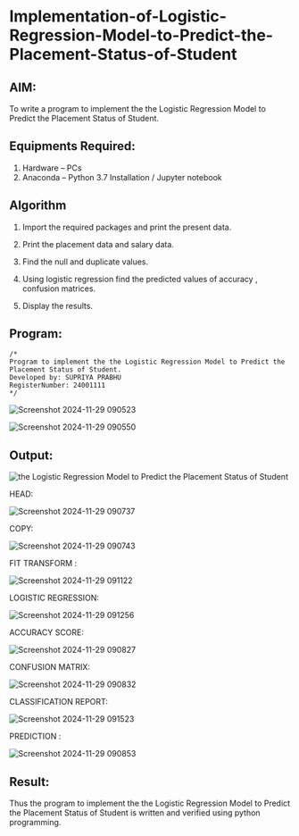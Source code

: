# Implementation-of-Logistic-Regression-Model-to-Predict-the-Placement-Status-of-Student

## AIM:
To write a program to implement the the Logistic Regression Model to Predict the Placement Status of Student.

## Equipments Required:
1. Hardware – PCs
2. Anaconda – Python 3.7 Installation / Jupyter notebook

## Algorithm
1. Import the required packages and print the present data.

2. Print the placement data and salary data.

3. Find the null and duplicate values.

4. Using logistic regression find the predicted values of accuracy , confusion matrices.

5. Display the results.


## Program:
```
/*
Program to implement the the Logistic Regression Model to Predict the Placement Status of Student.
Developed by: SUPRIYA PRABHU
RegisterNumber: 24001111 
*/
```
![Screenshot 2024-11-29 090523](https://github.com/user-attachments/assets/c8e0a180-35da-41b8-8bb4-1cd6142efcf9)

![Screenshot 2024-11-29 090550](https://github.com/user-attachments/assets/179a8422-3d2f-4ee7-9f4b-7d23a11d2fd2)

## Output:

![the Logistic Regression Model to Predict the Placement Status of Student](sam.png)

HEAD:

![Screenshot 2024-11-29 090737](https://github.com/user-attachments/assets/e21b9365-16a3-4fac-b374-2147661cac9a)

COPY:

![Screenshot 2024-11-29 090743](https://github.com/user-attachments/assets/e6ef2c06-0197-424a-aa69-97e274da8207)

FIT TRANSFORM :

![Screenshot 2024-11-29 091122](https://github.com/user-attachments/assets/80d26654-af39-4ebe-bb6b-6611d5150673)

LOGISTIC REGRESSION:

![Screenshot 2024-11-29 091256](https://github.com/user-attachments/assets/a8a114e1-85bc-402b-9e7f-6a5c3c294107)

ACCURACY SCORE:

![Screenshot 2024-11-29 090827](https://github.com/user-attachments/assets/7c21685e-cdc2-4500-9672-19adb828a0fa)

CONFUSION MATRIX:

![Screenshot 2024-11-29 090832](https://github.com/user-attachments/assets/2839c765-3561-40b1-b59a-d7a5232893c1)

CLASSIFICATION REPORT:

![Screenshot 2024-11-29 091523](https://github.com/user-attachments/assets/6677fb43-0101-4b42-bd72-5810db39a690)

PREDICTION :

![Screenshot 2024-11-29 090853](https://github.com/user-attachments/assets/193925c7-b1df-4aac-9c25-de53eba4f245)






## Result:
Thus the program to implement the the Logistic Regression Model to Predict the Placement Status of Student is written and verified using python programming.
